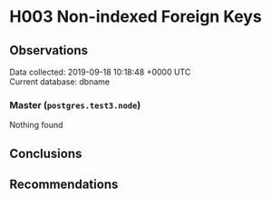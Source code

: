 # H003 Non-indexed Foreign Keys #

## Observations ##
Data collected: 2019-09-18 10:18:48 +0000 UTC  
Current database: dbname  


### Master (`postgres.test3.node`) ###



Nothing found



## Conclusions ##


## Recommendations ##

